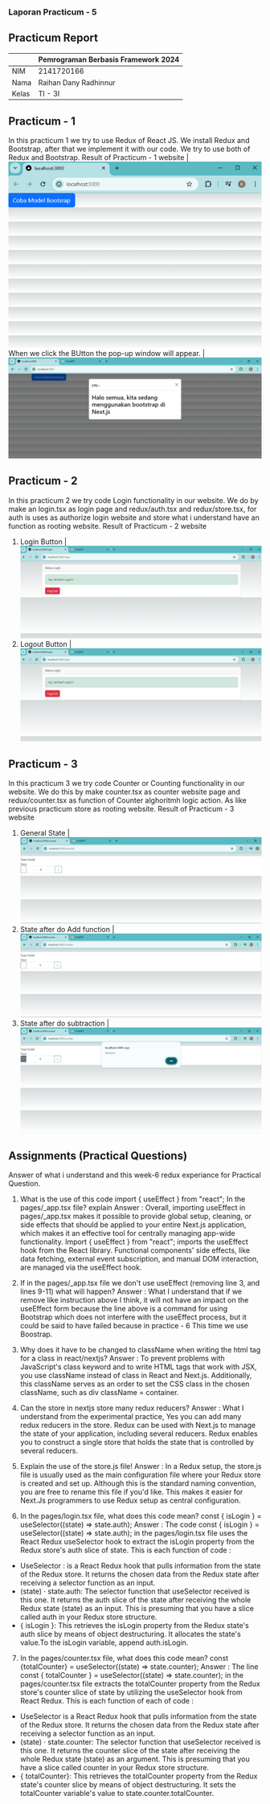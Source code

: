 ### Laporan Practicum - 5

## Practicum Report
|  | Pemrograman Berbasis Framework 2024 |
|--|--|
| NIM |  2141720166|
| Nama |  Raihan Dany Radhinnur |
| Kelas | TI - 3I |


## Practicum - 1
In this practicum 1 we try to use Redux of React JS. We install Redux and Bootstrap, after that we implement it with our code. We try to use both of Redux and Bootstrap.
Result of Practicum - 1 website
|![Screenshot](assets-report/05-jawaban-soal1-a.PNG)
When we click the BUtton the pop-up window will appear.
|![Screenshot](assets-report/05-jawaban-soal1-b.PNG)

## Practicum - 2
In this practicum 2 we try code Login functionality in our website. We do by make an login.tsx as login page and redux/auth.tsx and redux/store.tsx, for auth is uses as authorize login website and store what i understand have an function as rooting website.
Result of Practicum - 2 website
1. Login Button
|![Screenshot](assets-report/05-jawaban-soal2-b.PNG)
2. Logout Button
|![Screenshot](assets-report/05-jawaban-soal2-b.PNG)

## Practicum - 3
In this practicum 3 we try code Counter or Counting functionality in our website. We do this by make counter.tsx as counter website page and redux/counter.tsx as function of Counter alghoritmh logic action. As like previous practicum store as rooting website.
Result of Practicum - 3 website
1. General State 
|![Screenshot](assets-report/05-jawaban-soal3-a.PNG)
2. State after do Add function
|![Screenshot](assets-report/05-jawaban-soal3-b.PNG)
3. State after do subtraction
|![Screenshot](assets-report/05-jawaban-soal3-c.PNG)

## Assignments (Practical Questions)
Answer of what i understand and this week-6 redux experiance for Practical Question.

1. What is the use of this code import { useEffect } from "react"; In the pages/_app.tsx file? explain
Answer : Overall, importing useEffect in pages/_app.tsx makes it possible to provide global setup, cleaning, or side effects that should be applied to your entire Next.js application, which makes it an effective tool for centrally managing app-wide functionality. Import { useEffect } from "react"; imports the useEffect hook from the React library. Functional components' side effects, like data fetching, external event subscription, and manual DOM interaction, are managed via the useEffect hook.

2. If in the pages/_app.tsx file we don't use useEffect (removing line 3, and lines 9-11) what will happen?
Answer : What I understand that if we remove like instruction above I think, it will not have an impact on the useEffect form because the line above is a command for using Bootstrap which does not interfere with the useEffect process, but it could be said to have failed because in practice - 6 This time we use Boostrap.

3. Why does it have to be changed to className when writing the html tag for a class in react/nextjs?
Answer : To prevent problems with JavaScript's class keyword and to write HTML tags that work with JSX, you use className instead of class in React and Next.js. Additionally, this className serves as an order to set the CSS class in the chosen className, such as div className = container.

4. Can the store in nextjs store many redux reducers?
Answer : What I understand from the experimental practice, Yes you can add many redux reducers in the store. Redux can be used with Next.js to manage the state of your application, including several reducers. Redux enables you to construct a single store that holds the state that is controlled by several reducers.

5. Explain the use of the store.js file!
Answer : In a Redux setup, the store.js file is usually used as the main configuration file where your Redux store is created and set up. Although this is the standard naming convention, you are free to rename this file if you'd like. This makes it easier for Next.Js programmers to use Redux setup as central configuration.

6. In the pages/login.tsx file, what does this code mean?
    const { isLogin } = useSelector((state) => state.auth);
Answer : The code const { isLogin } = useSelector((state) => state.auth); in the pages/login.tsx file uses the React Redux useSelector hook to extract the isLogin property from the Redux store's auth slice of state. This is each function of code :
- UseSelector : is a React Redux hook that pulls information from the state of the Redux store. It returns the chosen data from the Redux state after receiving a selector function as an input.
- (state) · state.auth: The selector function that useSelector received is this one. It returns the auth slice of the state after receiving the whole Redux state (state) as an input. This is presuming that you have a slice called auth in your Redux store structure.
- { isLogin }: This retrieves the isLogin property from the Redux state's auth slice by means of object destructuring. It allocates the state's value.To the isLogin variable, append auth.isLogin.

7. In the pages/counter.tsx file, what does this code mean?
    const {totalCounter} = useSelector((state) => state.counter);
Answer : The line const { totalCounter } = useSelector((state) => state.counter); in the pages/counter.tsx file extracts the totalCounter property from the Redux store's counter slice of state by utilizing the useSelector hook from React Redux. This is each function of each of code :
- UseSelector is a React Redux hook that pulls information from the state of the Redux store. It returns the chosen data from the Redux state after receiving a selector function as an input.
- (state) · state.counter: The selector function that useSelector received is this one. It returns the counter slice of the state after receiving the whole Redux state (state) as an argument. This is presuming that you have a slice called counter in your Redux store structure.
- { totalCounter}: This retrieves the totalCounter property from the Redux state's counter slice by means of object destructuring. It sets the totalCounter variable's value to state.counter.totalCounter.
